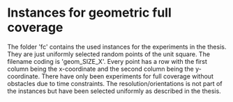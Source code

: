 # Instances for geometric full coverage

The folder 'fc' contains the used instances for the experiments in the thesis. They are just uniformly selected random points of the unit square. The filename coding is 'geom_SIZE_X'. Every point has a row with the first column being the x-coordinate and the second column being the y-coordinate. There have only been experiments for full coverage without obstacles due to time constraints. The resolution/orientations is not part of the instances but have been selected uniformly as described in the thesis.
